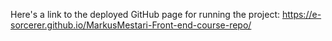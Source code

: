 Here's a link to the deployed GitHub page for running the project:
https://e-sorcerer.github.io/MarkusMestari-Front-end-course-repo/